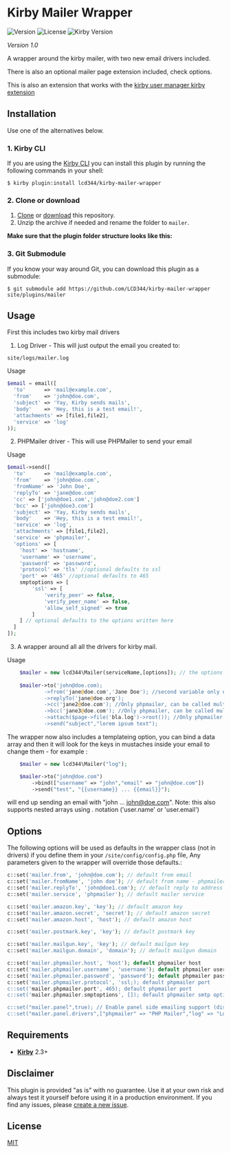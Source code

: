 # Kirby Mailer Wrapper

![Version](https://img.shields.io/badge/version-1.0.0-green.svg) ![License](https://img.shields.io/badge/license-MIT-green.svg) ![Kirby Version](https://img.shields.io/badge/Kirby-2.3%2B-red.svg)

*Version 1.0*

A wrapper around the kirby mailer, with two new email drivers included.

There is also an optional mailer page extension included, check options.

This is also an extension that works with the [kirby user manager kirby extension](https://github.com/LCD344/Kirby-userManager-panel-extention) 

## Installation

Use one of the alternatives below.

### 1. Kirby CLI

If you are using the [Kirby CLI](https://github.com/getkirby/cli) you can install this plugin by running the following commands in your shell:

```
$ kirby plugin:install lcd344/kirby-mailer-wrapper
```

### 2. Clone or download

1. [Clone](https://github.com/LCD344/kirby-mailer-wrapper) or [download](https://github.com/LCD344/kirby-mailer-wrapper/archive/master.zip)  this repository.
2. Unzip the archive if needed and rename the folder to `mailer`.

**Make sure that the plugin folder structure looks like this:**



### 3. Git Submodule

If you know your way around Git, you can download this plugin as a submodule:

```
$ git submodule add https://github.com/LCD344/kirby-mailer-wrapper site/plugins/mailer
```

## Usage

First this includes two kirby mail drivers

1) Log Driver - This will just output the email you created to:
```
site/logs/mailer.log
```

Usage
```php
$email = email([
  'to'      => 'mail@example.com',
  'from'    => 'john@doe.com',
  'subject' => 'Yay, Kirby sends mails',
  'body'    => 'Hey, this is a test email!', 
  'attachments' => [file1,file2],
  'service' => 'log'
));

```

2) PHPMailer driver - This will use PHPMailer to send your email

Usage
```php
$email->send([
  'to'      => 'mail@example.com',
  'from'    => 'john@doe.com',
  'fromName' => 'John Doe',
  'replyTo' => 'jane@doe.com'
  'cc' => ['john@doe1.com','john@doe2.com']
  'bcc' => ['john@doe3.com']
  'subject' => 'Yay, Kirby sends mails',
  'body'    => 'Hey, this is a test email!', 
  'service' => 'log',
  'attachments' => [file1,file2],
  'service' => 'phpmailer',
  'options' => [
    'host' => 'hostname',
    'username' => 'username',
    'password' => 'password',
    'protocol' => 'tls' //optional defaults to ssl
    'port' => '465' //optional defaults to 465
    smptoptions => [
        'ssl' => [
            'verify_peer' => false,
            'verify_peer_name' => false,
            'allow_self_signed' => true
        ]
    ] // optional defaults to the options written here
  ]
]);
```

3) A wrapper around all all the drivers for kirby mail.

Usage

```php
	$mailer = new lcd344\Mailer(serviceName,[options]); // the options is an array that depends on the service you use
	
    $mailer->to('john@doe.com);
            ->from('jane@doe.com','Jane Doe'); //second variable only used with phpmailer 
            ->replyTo('jane@doe.org');
            ->cc('jane2@doe.com'); //Only phpmailer, can be called multiple times for multiple cc addresses and/or called with an array
            ->bcc('jane3@doe.com'); //Only phpmailer, can be called multiple times for multiple bcc addressess and/or called with an array
            ->attach($page->file('bla.log')->root()); //Only phpmailer and log, can be called multiple times for multiple attachments if you want to pass file and a new file name pass it as an array [$file,#filename]
            ->send("subject","lorem ipsum text");
```

The wrapper now also includes a templateing option, you can bind a data array and then it will look for the keys in mustaches inside your email to change them - for example :


```php
	$mailer = new lcd344\Mailer("log");

	$mailer->to("john@doe.com")
		->bind(["username" => "john","email" => "john@doe.com"])
		->send("test", "{{username}} ... {{email}}");
```

will end up sending an email with "john ... john@doe.com".
Note: this also supports nested arrays using . notation ('user.name' or 'user.email')

## Options

The following options will be used as defaults in the wrapper class (not in drivers) if you define them in your `/site/config/config.php` file, 
Any parameters given to the wrapper will override those defaults.:

```php
c::set('mailer.from', 'john@doe.com'); // default from email
c::set('mailer.fromName', 'john doe'); // default from name - phpmailer only
c::set('mailer.replyTo', 'john@doe1.com'); // default reply to address
c::set('mailer.service', 'phpmailer'); // default mailer service

c::set('mailer.amazon.key', 'key'); // default amazon key
c::set('mailer.amazon.secret', 'secret'); // default amazon secret
c::set('mailer.amazon.host', 'host'); // default amazon host

c::set('mailer.postmark.key', 'key'); // default postmark key

c::set('mailer.mailgun.key', 'key'); // default mailgun key
c::set('mailer.mailgun.domain', 'domain'); // default mailgun domain

c::set('mailer.phpmailer.host', 'host'); default phpmailer host
c::set('mailer.phpmailer.username', 'username'); default phpmailer username
c::set('mailer.phpmailer.password', 'password'); default phpmailer password
c::set('mailer.phpmailer.protocol', 'ssl;); default phpmailer port
c::set('mailer.phpmailer.port', 465); default phpmailer port
c::set('mailer.phpmailer.smptoptions', []); default phpmailer smtp options

c::set("mailer.panel",true); // Enable panel side emailing support (disabled by default)
c::set("mailer.panel.drivers",["phpmailer" => "PHP Mailer","log" => "Logger"]); // Select which drivers to suuport with the mailing page in panel.
```


## Requirements

- [**Kirby**](https://getkirby.com/) 2.3+

## Disclaimer

This plugin is provided "as is" with no guarantee. Use it at your own risk and always test it yourself before using it in a production environment. If you find any issues, please [create a new issue](https://github.com/LCD344/kirby-mailer-wrapper/issues/new).

## License

[MIT](https://opensource.org/licenses/MIT)